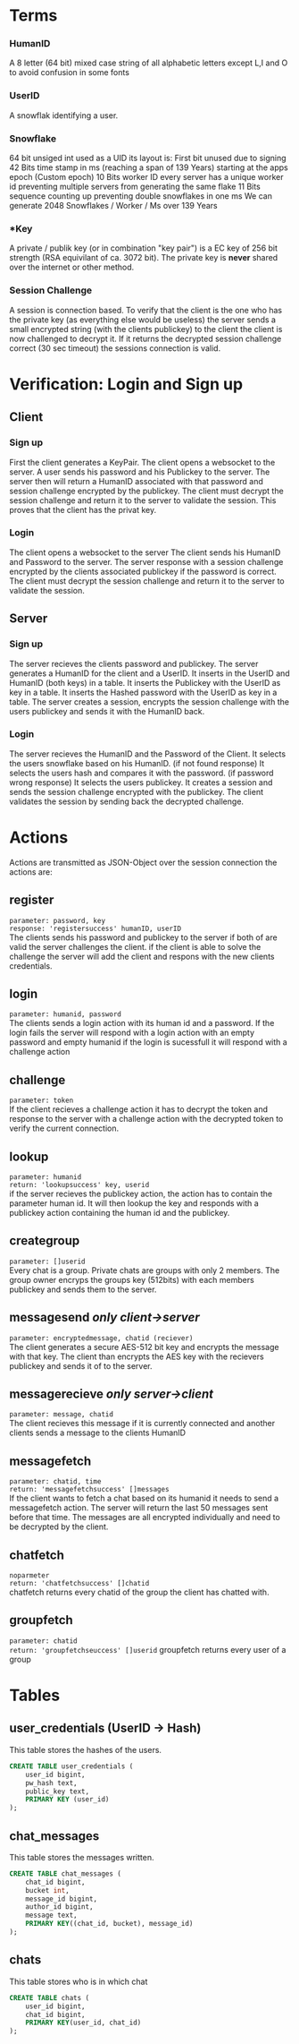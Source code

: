 # Terms

### HumanID
A 8 letter (64 bit) mixed case string of all alphabetic letters except L,I and O to avoid confusion in some fonts

### UserID
A snowflak identifying a user.

### Snowflake
64 bit unsiged int used as a UID its layout is:
First bit unused due to signing
42 Bits time stamp in ms (reaching a span of 139 Years) starting at the apps epoch (Custom epoch)
10 Bits worker ID every server has a unique worker id preventing multiple servers from generating the same flake
11 Bits sequence counting up preventing double snowflakes in one ms
We can generate 2048 Snowflakes / Worker / Ms over 139 Years

### \*Key
A private / publik key (or in combination "key pair") is a EC key of 256 bit strength (RSA equivilant of ca. 3072 bit).
The private key is **never** shared over the internet or other method.

### Session Challenge
A session is connection based.
To verify that the client is the one who has the private key (as everything else would be useless)
the server sends a small encrypted string (with the clients publickey) to the client 
the client is now challenged to decrypt it. If it returns the decrypted session challenge correct (30 sec timeout)
the sessions connection is valid.

# Verification: Login and Sign up

## Client
### Sign up
First the client generates a KeyPair.
The client opens a websocket to the server.
A user sends his password and his Publickey to the server.
The server then will return a HumanID associated with that password and session challenge encrypted by the publickey.
The client must decrypt the session challenge and return it to the server to validate the session.
This proves that the client has the privat key.

### Login
The client opens a websocket to the server
The client sends his HumanID and Password to the server.
The server response with a session challenge encrypted by the clients associated publickey if the password is correct.
The client must decrypt the session challenge and return it to the server to validate the session.

## Server
### Sign up
The server recieves the clients password and publickey.
The server generates a HumanID for the client and a UserID.
It inserts in the UserID and HumanID (both keys) in a table.
It inserts the Publickey with the UserID as key in a table.
It inserts the Hashed password with the UserID as key in a table.
The server creates a session, encrypts the session challenge with the users publickey and sends it with the HumanID back.

### Login
The server recieves the HumanID and the Password of the Client.
It selects the users snowflake based on his HumanID. (if not found response)
It selects the users hash and compares it with the password. (if password wrong response)
It selects the users publickey.
It creates a session and sends the session challenge encrypted with the publickey.
The client validates the session by sending back the decrypted challenge.

# Actions
Actions are transmitted as JSON-Object over the session connection
the actions are:

## register
`parameter: password, key`  
`response: 'registersuccess' humanID, userID`  
The clients sends his password and publickey to the server if both of are valid the server challenges the client.
if the client is able to solve the challenge the server will add the client
and respons with the new clients credentials.

## login
`parameter: humanid, password`  
The clients sends a login action with its human id and a password.
If the login fails the server will respond with a login action with an empty password and empty humanid
if the login is sucessfull it will respond with a challenge action

## challenge 
`parameter: token`  
If the client recieves a challenge action it has to decrypt the token and response
to the server with a challenge action with the decrypted token to verify the current connection.

## lookup
`parameter: humanid`  
`return: 'lookupsuccess' key, userid`  
if the server recieves the publickey action, the action has to contain the parameter human id.
It will then lookup the key and responds with a publickey action containing the human id and the publickey.

## creategroup
`parameter: []userid`  
Every chat is a group.
Private chats are groups with only 2 members.
The group owner encryps the groups key (512bits) with each members publickey and sends them to the server.

## messagesend _only client->server_
`parameter: encryptedmessage, chatid (reciever)`  
The client generates a secure AES-512 bit key and encrypts the message with that key.
The client than encrypts the AES key with the recievers publickey and sends it of to the server.

## messagerecieve _only server->client_
`parameter: message, chatid`  
The client recieves this message if it is currently connected and another clients sends a message to the clients HumanID

## messagefetch
`parameter: chatid, time`  
`return: 'messagefetchsuccess' []messages`  
If the client wants to fetch a chat based on its humanid it needs to send a messagefetch action.
The server will return the last 50 messages sent before that time.
The messages are all encrypted individually and need to be decrypted by the client.

## chatfetch
`noparmeter`  
`return: 'chatfetchsuccess' []chatid`  
chatfetch returns every chatid of the group the client has chatted with.

## groupfetch
`parameter: chatid`  
`return: 'groupfetchseuccess' []userid` 
groupfetch returns every user of a group

# Tables

## user_credentials (UserID -> Hash)
This table stores the hashes of the users.
```SQL
CREATE TABLE user_credentials (
    user_id bigint,
    pw_hash text,
    public_key text,
    PRIMARY KEY (user_id)
);
```

## chat_messages
This table stores the messages written.
```SQL
CREATE TABLE chat_messages (
    chat_id bigint,
    bucket int,
    message_id bigint,
    author_id bigint,
    message text,
    PRIMARY KEY((chat_id, bucket), message_id)
);
```

## chats
This table stores who is in which chat
```SQL
CREATE TABLE chats (
    user_id bigint,
    chat_id bigint,
    PRIMARY KEY(user_id, chat_id)
);
```